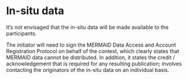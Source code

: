 # In-situ data

It’s not envisaged that the in-situ data will be made available to the participants. 

The initiator will need to sign the MERMAID Data Access and Account Registration Protocol on behalf of the contest, which clearly states that MERMAID data cannot be distributed. In addition, it states the credit / acknowledgement that is required for any resulting publication; involves contacting the originators of the in-situ data on an individual basis.

